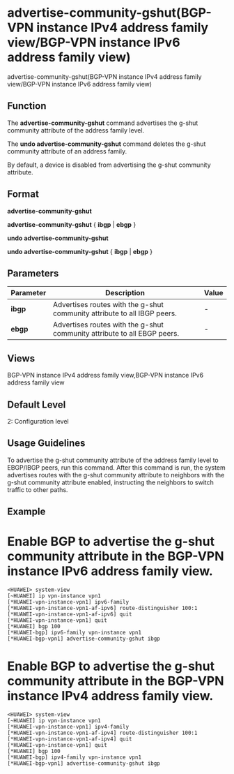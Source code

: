 advertise-community-gshut(BGP-VPN instance IPv4 address family view/BGP-VPN instance IPv6 address family view)
==============================================================================================================

advertise-community-gshut(BGP-VPN instance IPv4 address family view/BGP-VPN instance IPv6 address family view)

Function
--------



The **advertise-community-gshut** command advertises the g-shut community attribute of the address family level.

The **undo advertise-community-gshut** command deletes the g-shut community attribute of an address family.



By default, a device is disabled from advertising the g-shut community attribute.


Format
------

**advertise-community-gshut**

**advertise-community-gshut** { **ibgp** | **ebgp** }

**undo advertise-community-gshut**

**undo advertise-community-gshut** { **ibgp** | **ebgp** }


Parameters
----------

| Parameter | Description | Value |
| --- | --- | --- |
| **ibgp** | Advertises routes with the g-shut community attribute to all IBGP peers. | - |
| **ebgp** | Advertises routes with the g-shut community attribute to all EBGP peers. | - |



Views
-----

BGP-VPN instance IPv4 address family view,BGP-VPN instance IPv6 address family view


Default Level
-------------

2: Configuration level


Usage Guidelines
----------------

To advertise the g-shut community attribute of the address family level to EBGP/IBGP peers, run this command. After this command is run, the system advertises routes with the g-shut community attribute to neighbors with the g-shut community attribute enabled, instructing the neighbors to switch traffic to other paths.


Example
-------

# Enable BGP to advertise the g-shut community attribute in the BGP-VPN instance IPv6 address family view.
```
<HUAWEI> system-view
[~HUAWEI] ip vpn-instance vpn1
[*HUAWEI-vpn-instance-vpn1] ipv6-family
[*HUAWEI-vpn-instance-vpn1-af-ipv6] route-distinguisher 100:1
[*HUAWEI-vpn-instance-vpn1-af-ipv6] quit
[*HUAWEI-vpn-instance-vpn1] quit
[*HUAWEI] bgp 100
[*HUAWEI-bgp] ipv6-family vpn-instance vpn1
[*HUAWEI-bgp-vpn1] advertise-community-gshut ibgp

```

# Enable BGP to advertise the g-shut community attribute in the BGP-VPN instance IPv4 address family view.
```
<HUAWEI> system-view
[~HUAWEI] ip vpn-instance vpn1
[*HUAWEI-vpn-instance-vpn1] ipv4-family
[*HUAWEI-vpn-instance-vpn1-af-ipv4] route-distinguisher 100:1
[*HUAWEI-vpn-instance-vpn1-af-ipv4] quit
[*HUAWEI-vpn-instance-vpn1] quit
[*HUAWEI] bgp 100
[*HUAWEI-bgp] ipv4-family vpn-instance vpn1
[*HUAWEI-bgp-vpn1] advertise-community-gshut ibgp

```